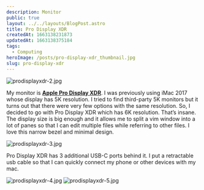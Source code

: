 ```yaml
---
description: Monitor
public: true
layout: ../../layouts/BlogPost.astro
title: Pro Display XDR
createdAt: 1663138231873
updatedAt: 1663138375184
tags:
  - Computing
heroImage: /posts/pro-display-xdr_thumbnail.jpg
slug: pro-display-xdr
---
```


![prodisplayxdr-2.jpg](/posts/pro-display-xdr_prodisplayxdr-2-jpg.jpg)

My monitor is [**Apple Pro Display XDR**](https://amzn.to/3QAeiVb). I was previously using iMac 2017 whose display has 5K resolution. I tried to find third-party 5K monitors but it turns out that there were very few options with the same resolution. So, I decided to go with Pro Display XDR which has 6K resolution. That’s insane. The display size is big enough and it allows me to split a vim window into a lot of panes so that I can edit multiple files while referring to other files. I love this narrow bezel and minimal design.

![prodisplayxdr-3.jpg](/posts/pro-display-xdr_prodisplayxdr-3-jpg.jpg)

Pro Display XDR has 3 additional USB-C ports behind it. I put a retractable usb cable so that I can quickly connect my phone or other devices with my mac.

![prodisplayxdr-4.jpg](/posts/pro-display-xdr_prodisplayxdr-4-jpg.jpg)
![prodisplayxdr-5.jpg](/posts/pro-display-xdr_prodisplayxdr-5-jpg.jpg)

